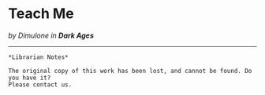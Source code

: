 # Teach Me

_by Dimulone in **Dark Ages**_

***

```
*Librarian Notes*

The original copy of this work has been lost, and cannot be found. Do you have it?
Please contact us.
```
